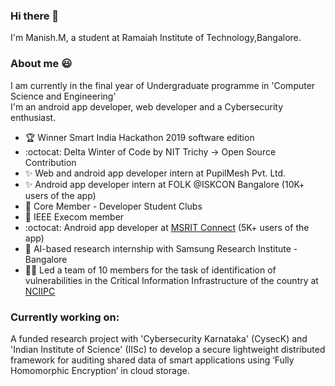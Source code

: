 ### Hi there 👋
I'm Manish.M, a student at Ramaiah Institute of Technology,Bangalore. 

<!--
**Manish-M2018/Manish-M2018** is a ✨ _special_ ✨ repository because its `README.md` (this file) appears on your GitHub profile.-->

### About me :smiley:

I am currently in the final year of Undergraduate programme in 'Computer Science and Engineering'<br>
I'm an android app developer, web developer and a Cybersecurity enthusiast.

- :trophy: Winner Smart India Hackathon 2019 software edition 
- :octocat: Delta Winter of Code by NIT Trichy -> Open Source Contribution 
- :sparkles: Web and android app developer intern at PupilMesh Pvt. Ltd.
- :sparkles: Android app developer intern at FOLK @ISKCON Bangalore (10K+ users of the app)
- :walking: Core Member - Developer Student Clubs
- :man: IEEE Execom member 
- :octocat: Android app developer at [MSRIT Connect](https://play.google.com/store/apps/details?id=msrit.msritconnect.com.msritconnect&hl=en) (5K+ users of the app)
- :robot: AI-based research internship with Samsung Research Institute - Bangalore
- :guardsman: Led a team of 10 members for the task of identification of vulnerabilities in the Critical Information Infrastructure of the country at [NCIIPC](https://www.nciipc.gov.in/)


### Currently working on: 

A funded research project with 'Cybersecurity Karnataka' (CysecK) and 'Indian Institute of Science' (IISc) to develop a secure lightweight distributed framework for auditing shared data of smart applications using ‘Fully Homomorphic Encryption’ in cloud storage.




